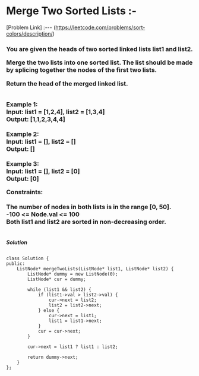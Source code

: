 # Merge Two Sorted Lists :-

[Problem Link] :--- (https://leetcode.com/problems/sort-colors/description/)

<h3>
You are given the heads of two sorted linked lists list1 and list2.

Merge the two lists into one sorted list. The list should be made by splicing together the nodes of the first two lists.

Return the head of the merged linked list.<br><br>

Example 1:<br>
Input: list1 = [1,2,4], list2 = [1,3,4]<br>
Output: [1,1,2,3,4,4]<br><br>
Example 2:<br>
Input: list1 = [], list2 = []<br>
Output: []<br><br>
Example 3:<br>
Input: list1 = [], list2 = [0]<br>
Output: [0]<br>
 
Constraints:<br><br>
The number of nodes in both lists is in the range [0, 50].<br>
-100 <= Node.val <= 100<br>
Both list1 and list2 are sorted in non-decreasing order.<br><br>
  
</h3>

***Solution***

```

class Solution {
public:
    ListNode* mergeTwoLists(ListNode* list1, ListNode* list2) {
        ListNode* dummy = new ListNode(0);
        ListNode* cur = dummy;

        while (list1 && list2) {
            if (list1->val > list2->val) {
                cur->next = list2;
                list2 = list2->next;
            } else {
                cur->next = list1;
                list1 = list1->next;
            }
            cur = cur->next;
        }

        cur->next = list1 ? list1 : list2;

        return dummy->next;        
    }
};

```
